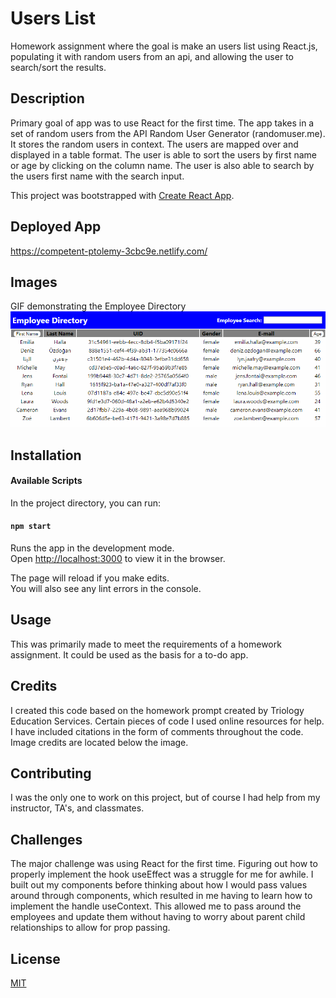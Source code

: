 # Users List
Homework assignment where the goal is make an users list using React.js, populating it with random users from an api, and allowing the user to search/sort the results.

## Description 
Primary goal of app was to use React for the first time. The app takes in a set of random users from the API Random User Generator (randomuser.me). It stores the random users in context. The users are mapped over and displayed in a table format. The user is able to sort the users by first name or age by clicking on the column name. The user is also able to search by the users first name with the search input.

This project was bootstrapped with [Create React App](https://github.com/facebook/create-react-app).

## Deployed App
https://competent-ptolemy-3cbc9e.netlify.com/

## Images
GIF demonstrating the Employee Directory
![animation of Employee Directory being used](./README_images/employee_directory.gif)

## Installation
#### Available Scripts

In the project directory, you can run:

#### `npm start`

Runs the app in the development mode.<br />
Open [http://localhost:3000](http://localhost:3000) to view it in the browser.

The page will reload if you make edits.<br />
You will also see any lint errors in the console.

## Usage 
This was primarily made to meet the requirements of a homework assignment. It could be used as the basis for a to-do app.

## Credits 
I created this code based on the homework prompt created by Triology Education Services. Certain pieces of code I used online resources for help. I have included citations in the form of comments throughout the code. Image credits are located below the image.

## Contributing 
I was the only one to work on this project, but of course I had help from my instructor, TA's, and classmates.

## Challenges
The major challenge was using React for the first time. Figuring out how to properly implement the hook useEffect was a struggle for me for awhile. I built out my components before thinking about how I would pass values around through components, which resulted in me having to learn how to implement the handle useContext. This allowed me to pass around the employees and update them without having to worry about parent child relationships to allow for prop passing.

## License
[MIT](https://choosealicense.com/licenses/mit/)
